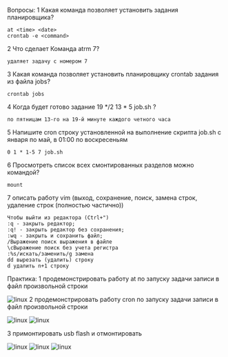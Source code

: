 Вопросы:
1 Какая команда позволяет установить задания планировщика?
	
	at <time> <date>
	crontab -e <command>
	
2 Что сделает Команда atrm 7?
	
	удаляет задачу с номером 7
	
3 Какая команда позволяет установить планировщику crontab задания из файла jobs?
	
	crontab jobs
	
4 Когда будет готово задание 19 */2 13 * 5 job.sh ? 
	
	по пятницам 13-го на 19-й минуте каждого четного часа
	
5 Напишите cron строку установленной на выполнение скрипта job.sh с января по май, в 01:00 по воскресеньям  
	
	0 1 * 1-5 7 job.sh
	
6 Просмотреть список всех смонтированных разделов можно командой?
	
	mount
	
7 описать работу vim (выход, сохранение, поиск, замена строк, удаление строк (полностью частично))
	
	Чтобы выйти из редактора (Ctrl+")
	:q - закрыть редактор;
	:q! - закрыть редактор без сохранения;
	:wq - закрыть и сохранить файл;
	/Выражение поиск выражения в файле
	\cВыражение поиск без учета регистра
	:%s/искать/заменить/g замена
	dd вырезать (удалить) строку
	d удалить n+1 строку

Практика:
1 продемонстрировать работу at по запуску задачи записи в файл произвольной строки

![linux](https://i.imgur.com/TKAvUFr.png)
2 продемонстрировать работу cron по запуску задачи записи в файл произвольной строки

![linux](https://i.imgur.com/C7IU5YT.png)
![linux](https://i.imgur.com/pXoJttE.png)

3 примонтировать usb flash и отмонтировать

![linux](https://i.imgur.com/fV7vxhj.png)
![linux](https://i.imgur.com/ayR1CJF.png)
![linux](https://i.imgur.com/vwVP3fq.png)
